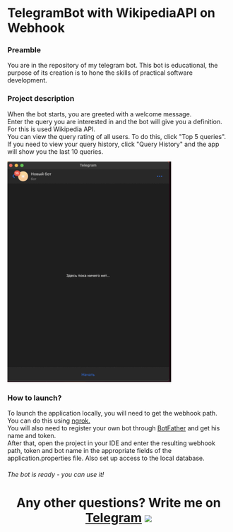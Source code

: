 <h1>TelegramBot with WikipediaAPI on Webhook</h1>
<p></p>
<h3 align="left">Preamble</h3>
<p align="left">You are in the repository of my telegram bot. This bot is educational, the purpose of its creation is to hone the skills of practical software development.</p>

<h3 align="left">Project description</h3>
<div>When the bot starts, you are greeted with a welcome message.</div>
<div>Enter the query you are interested in and the bot will give you a definition. For this is used Wikipedia API.</div>
<div>You can view the query rating of all users. To do this, click "Top 5 queries".</div>
<div>If you need to view your query history, click "Query History" and the app will show you the last 10 queries.</div>
<p></p>
<img src="https://raw.githubusercontent.com/artemkhal/wiki_telegram_bot/master/src/main/resources/tg_bot.gif" height="500">
<p></p>
<h3 align="left">How to launch?</h3>
<div>To launch the application locally, you will need to get the webhook path. You can do this using <a href="https://dashboard.ngrok.com/get-started/setup" target="_blank">ngrok.</a></div>
<div>You will also need to register your own bot through <a href="https://t.me/botfather" target="_blank">BotFather</a> and get his name and token.</div>
<div>After that, open the project in your IDE and enter the resulting webhook path, token and bot name in the appropriate fields of the application.properties file. Also set up access to the local database. </div>
<h6>The bot is ready - you can use it!</h6>

<h1 align="center">Any other questions? Write me on <a href="https://t.me/artemkhal" target="_blank">Telegram</a> 
<img src="https://raw.githubusercontent.com/blackcater/blackcater/main/images/Hi.gif" height="40"/></h1>

